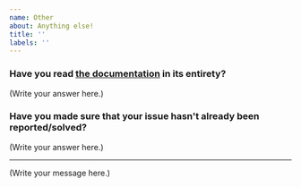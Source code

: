 ```yaml
---
name: Other
about: Anything else!
title: ''
labels: ''
---
```


<!--
  MAKE SURE TO READ AND FOLLOW THIS TEMPLATE CLOSELY OR YOUR ISSUE WILL BE
  CLOSED WITHOUT NOTICE
  
  THIS IS NOT A PLACE FOR ASSISTANCE. IF YOU NEED HELP, TAKE A LOOK AT
  STACKOVERFLOW

  https://stackoverflow.com/questions/tagged/react-native-render-html

  If you post on stackoverflow with the “react-native-render-html” tag, we
  will get notifications an be happy to help you out.
-->

### Have you read [the documentation](https://github.com/archriss/react-native-render-html/blob/master/README.md) in its entirety?

(Write your answer here.)

### Have you made sure that your issue hasn't already been reported/solved?

(Write your answer here.)

------------

(Write your message here.)

